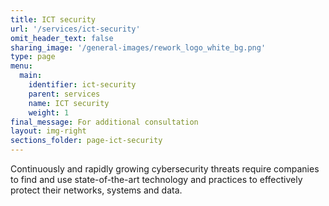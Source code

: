 ```yaml
---
title: ICT security
url: '/services/ict-security'
omit_header_text: false
sharing_image: '/general-images/rework_logo_white_bg.png'
type: page
menu:
  main:
    identifier: ict-security
    parent: services
    name: ICT security
    weight: 1
final_message: For additional consultation
layout: img-right
sections_folder: page-ict-security
---
```


Continuously and rapidly growing cybersecurity threats require companies to find and use state-of-the-art technology
and practices to effectively protect their networks, systems and data.
